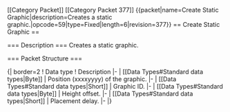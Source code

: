 \[\[Category Packet\]\] \[\[Category Packet 377\]\]
{{packet\|name=Create Static Graphic\|description=Creates a static
graphic.\|opcode=59\|type=Fixed\|length=6\|revision=377}} == Create
Static Graphic ==

=== Description === Creates a static graphic.

=== Packet Structure ===

{\| border=2 ! Data type ! Description \|- \| \[\[Data Types\#Standard
data types\|Byte\]\] \| Position (xxxxyyyy) of the graphic. \|- \|
\[\[Data Types\#Standard data types\|Short\]\] \| Graphic ID. \|- \|
\[\[Data Types\#Standard data types\|Byte\]\] \| Height offset. \|- \|
\[\[Data Types\#Standard data types\|Short\]\] \| Placement delay. \|-
\|}
